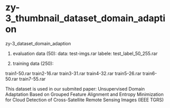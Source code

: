 # zy-3_thumbnail_dataset_domain_adaption
zy-3_dataset_domain_adaption

1. evaluation data (50):
data: test-imgs.rar
labele: test_label_50_255.rar

2. training data (250):

train1-50.rar
train2-16.rar
train3-31.rar
train4-32.rar
train5-26.rar
train6-50.rar
train7-55.rar

This dataset is used in our submited paper: Unsupervised Domain Adaptation Based on Grouped Feature Alignment and Entropy Minimization for Cloud Detection of Cross-Satellite Remote Sensing Images (IEEE TGRS)
